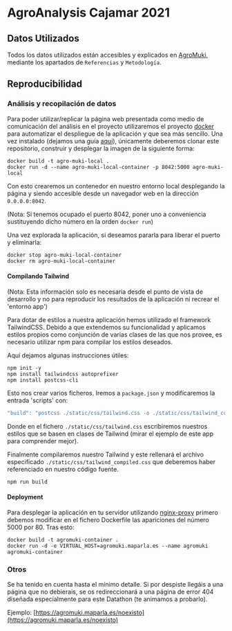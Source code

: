# AgroAnalysis Cajamar 2021

## Datos Utilizados

Todos los datos utilizados están accesibles y explicados en [AgroMuki](https://agromuki.maparla.es),
mediante los apartados de `Referencias` y `Metodología`.

## Reproducibilidad

### Análisis y recopilación de datos

Para poder utilizar/replicar la página web presentada como medio de comunicación
del análisis en el proyecto utilizaremos el proyecto [docker](https://www.docker.com/)
para automatizar el despliegue de la aplicación y que sea más sencillo. Una vez instalado
(dejamos una guía [aquí](https://docs.docker.com/get-docker/)), únicamente deberemos clonar este repositorio, 
construir y desplegar la imagen de la siguiente forma:

```shell
docker build -t agro-muki-local .
docker run -d --name agro-muki-local-container -p 8042:5000 agro-muki-local
```

Con esto crearemos un contenedor en nuestro entorno local desplegando la página y siendo accesible
desde un navegador web en la dirección `0.0.0.0:8042`.

(Nota: Si tenemos ocupado el puerto 8042, poner uno a conveniencia sustituyendo dicho número en la orden `docker run`)

Una vez explorada la aplicación, si deseamos pararla para liberar el puerto y eliminarla:

```shell
docker stop agro-muki-local-container
docker rm agro-muki-local-container
```

#### Compilando Tailwind

(Nota: Esta información solo es necesaria desde el punto de vista de desarrollo y no para reproducir los resultados
de la aplicación ni recrear el 'entorno app')

Para dotar de estilos a nuestra aplicación hemos utilizado el framework TailwindCSS. Debido a que extendemos su
funcionalidad y aplicamos estilos propios como conjunción de varias clases de las que nos provee, 
es necesario utilizar npm para compilar los estilos deseados.

Aquí dejamos algunas instrucciones útiles:

```shell
npm init -y
npm install tailwindcss autoprefixer
npm install postcss-cli
```

Esto nos crear varios ficheros. Iremos a `package.json` y modificaremos la entrada 'scripts' con:
```javascript
"build": "postcss ./static/css/tailwind.css -o ./static/css/tailwind_compiled.css"
```

Donde en el fichero `./static/css/tailwind.css` escribiremos nuestros estilos que se basen en clases de Tailwind
(mirar el ejemplo de este app para comprender mejor). 

Finalmente compilaremos nuestro Tailwind y este rellenará el archivo especificado `./static/css/tailwind_compiled.css`
que deberemos haber referenciado en nuestro código fuente. 

```shell
npm run build
```

#### Deployment

Para desplegar la aplicación en tu servidor utilizando [nginx-proxy](https://github.com/nginx-proxy/nginx-proxy)
primero debemos modificar en el fichero Dockerfile las apariciones del número 5000 por 80. Tras esto:

```shell
docker build -t agromuki-container .
docker run -d -e VIRTUAL_HOST=agromuki.maparla.es --name agromuki agromuki-container
```


### Otros

Se ha tenido en cuenta hasta el mínimo detalle. Si por despiste llegáis a una página que no debierais, se os 
redireccionará a una página de error 404 diseñada especialmente para este Datathon (te animamos a probarlo).

Ejemplo: [https://agromuki.maparla.es/noexisto](https://agromuki.maparla.es/noexisto)